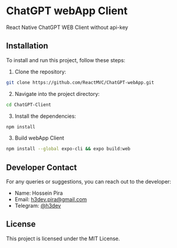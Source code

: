 # ChatGPT webApp Client
React Native ChatGPT WEB Client without api-key 

## Installation

To install and run this project, follow these steps:

1. Clone the repository:

```bash
git clone https://github.com/ReactMVC/ChatGPT-webApp.git
```

2. Navigate into the project directory:

```bash
cd ChatGPT-Client
```

3. Install the dependencies:

```bash
npm install
```

3. Build webApp Client

```bash
npm install --global expo-cli && expo build:web
```

## Developer Contact

For any queries or suggestions, you can reach out to the developer:

- Name: Hossein Pira
- Email: h3dev.pira@gmail.com
- Telegram: [@h3dev](https://t.me/h3dev)

## License

This project is licensed under the MIT License.
